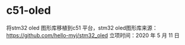 # c51-oled
将stm32 oled 图形库移植到c51 平台，stm32 oled图形库来源：https://github.com/hello-myj/stm32_oled
立项时间：2020 年 5 月 11 日
